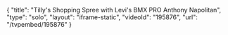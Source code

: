 {
    "title": "Tilly's Shopping Spree with Levi's BMX PRO Anthony Napolitan",
    "type": "solo",
    "layout": "iframe-static",
    "videoId": "195876",
    "url": "\/tvpembed\/195876"
}